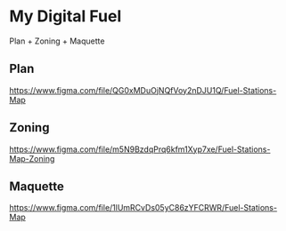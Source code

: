 # My Digital Fuel
Plan + Zoning + Maquette

## Plan
https://www.figma.com/file/QG0xMDuOjNQfVoy2nDJU1Q/Fuel-Stations-Map

## Zoning
https://www.figma.com/file/m5N9BzdqPrq6kfm1Xyp7xe/Fuel-Stations-Map-Zoning

## Maquette
https://www.figma.com/file/1lUmRCvDs05yC86zYFCRWR/Fuel-Stations-Map
